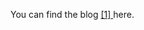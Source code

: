 You can find the blog <a href="https://dev.to/nj7782/how-to-install-ubuntu-on-windows-10-wsl-3hpl">[1] </a> here.

